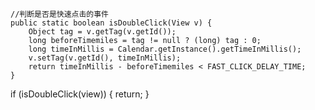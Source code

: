     //判断是否是快速点击的事件
    public static boolean isDoubleClick(View v) {
        Object tag = v.getTag(v.getId());
        long beforeTimemiles = tag != null ? (long) tag : 0;
        long timeInMillis = Calendar.getInstance().getTimeInMillis();
        v.setTag(v.getId(), timeInMillis);
        return timeInMillis - beforeTimemiles < FAST_CLICK_DELAY_TIME;
    }

if (isDoubleClick(view)) {
            return;
        }